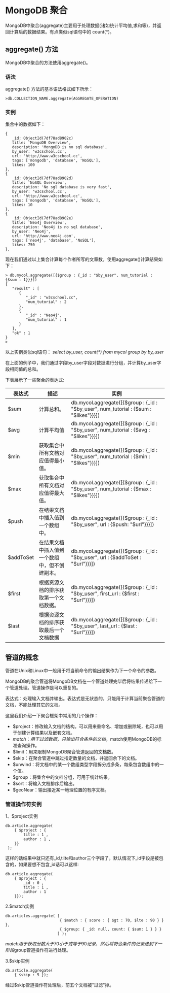 
# MongoDB 聚合

MongoDB中聚合(aggregate)主要用于处理数据(诸如统计平均值,求和等)，并返回计算后的数据结果。有点类似sql语句中的 count(*)。

## aggregate() 方法

MongoDB中聚合的方法使用aggregate()。

### 语法

aggregate() 方法的基本语法格式如下所示：

```
>db.COLLECTION_NAME.aggregate(AGGREGATE_OPERATION)

```

### 实例

集合中的数据如下：

```
{
   _id: ObjectId(7df78ad8902c)
   title: 'MongoDB Overview',
   description: 'MongoDB is no sql database',
   by_user: 'w3cschool.cc',
   url: 'http://www.w3cschool.cc',
   tags: ['mongodb', 'database', 'NoSQL'],
   likes: 100
},
{
   _id: ObjectId(7df78ad8902d)
   title: 'NoSQL Overview',
   description: 'No sql database is very fast',
   by_user: 'w3cschool.cc',
   url: 'http://www.w3cschool.cc',
   tags: ['mongodb', 'database', 'NoSQL'],
   likes: 10
},
{
   _id: ObjectId(7df78ad8902e)
   title: 'Neo4j Overview',
   description: 'Neo4j is no sql database',
   by_user: 'Neo4j',
   url: 'http://www.neo4j.com',
   tags: ['neo4j', 'database', 'NoSQL'],
   likes: 750
},

```

现在我们通过以上集合计算每个作者所写的文章数，使用aggregate()计算结果如下：

```
> db.mycol.aggregate([{$group : {_id : "$by_user", num_tutorial : {$sum : 1}}}])
{
   "result" : [
      {
         "_id" : "w3cschool.cc",
         "num_tutorial" : 2
      },
      {
         "_id" : "Neo4j",
         "num_tutorial" : 1
      }
   ],
   "ok" : 1
}
>

```

以上实例类似sql语句： _select by_user, count(*) from mycol group by by_user_

在上面的例子中，我们通过字段by_user字段对数据进行分组，并计算by_user字段相同值的总和。

下表展示了一些聚合的表达式:

| 表达式 | 描述 | 实例 |
| --- | --- | --- |
| $sum | 计算总和。 | db.mycol.aggregate([{$group : {_id : "$by_user", num_tutorial : {$sum : "$likes"}}}]) |
| $avg | 计算平均值 | db.mycol.aggregate([{$group : {_id : "$by_user", num_tutorial : {$avg : "$likes"}}}]) |
| $min | 获取集合中所有文档对应值得最小值。 | db.mycol.aggregate([{$group : {_id : "$by_user", num_tutorial : {$min : "$likes"}}}]) |
| $max | 获取集合中所有文档对应值得最大值。 | db.mycol.aggregate([{$group : {_id : "$by_user", num_tutorial : {$max : "$likes"}}}]) |
| $push | 在结果文档中插入值到一个数组中。 | db.mycol.aggregate([{$group : {_id : "$by_user", url : {$push: "$url"}}}]) |
| $addToSet | 在结果文档中插入值到一个数组中，但不创建副本。 | db.mycol.aggregate([{$group : {_id : "$by_user", url : {$addToSet : "$url"}}}]) |
| $first | 根据资源文档的排序获取第一个文档数据。 | db.mycol.aggregate([{$group : {_id : "$by_user", first_url : {$first : "$url"}}}]) |
| $last | 根据资源文档的排序获取最后一个文档数据 | db.mycol.aggregate([{$group : {_id : "$by_user", last_url : {$last : "$url"}}}]) |

## 管道的概念

管道在Unix和Linux中一般用于将当前命令的输出结果作为下一个命令的参数。

MongoDB的聚合管道将MongoDB文档在一个管道处理完毕后将结果传递给下一个管道处理。管道操作是可以重复的。

表达式：处理输入文档并输出。表达式是无状态的，只能用于计算当前聚合管道的文档，不能处理其它的文档。

这里我们介绍一下聚合框架中常用的几个操作：

*   $project：修改输入文档的结构。可以用来重命名、增加或删除域，也可以用于创建计算结果以及嵌套文档。
*   $match：用于过滤数据，只输出符合条件的文档。$match使用MongoDB的标准查询操作。
*   $limit：用来限制MongoDB聚合管道返回的文档数。
*   $skip：在聚合管道中跳过指定数量的文档，并返回余下的文档。
*   $unwind：将文档中的某一个数组类型字段拆分成多条，每条包含数组中的一个值。
*   $group：将集合中的文档分组，可用于统计结果。
*   $sort：将输入文档排序后输出。
*   $geoNear：输出接近某一地理位置的有序文档。

### 管道操作符实例

1、$project实例

```
db.article.aggregate(
    { $project : {
        title : 1 ,
        author : 1 ,
    }}
 );

```

这样的话结果中就只还有_id,tilte和author三个字段了，默认情况下_id字段是被包含的，如果要想不包含_id话可以这样:

```
db.article.aggregate(
    { $project : {
        _id : 0 ,
        title : 1 ,
        author : 1
    }});

```

2.$match实例

```
db.articles.aggregate( [
                        { $match : { score : { $gt : 70, $lte : 90 } } },
                        { $group: { _id: null, count: { $sum: 1 } } }
                       ] );

```

$match用于获取分数大于70小于或等于90记录，然后将符合条件的记录送到下一阶段$group管道操作符进行处理。

3.$skip实例

```
db.article.aggregate(
    { $skip : 5 });

```

经过$skip管道操作符处理后，前五个文档被"过滤"掉。



